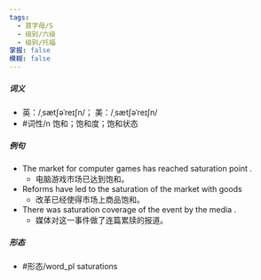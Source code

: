 ```yaml
---
tags:
  - 首字母/S
  - 级别/六级
  - 级别/托福
掌握: false
模糊: false
---
```

##### 词义
- 英：/ˌsætʃəˈreɪʃn/； 美：/ˌsætʃəˈreɪʃn/
- #词性/n  饱和；饱和度；饱和状态
##### 例句
- The market for computer games has reached saturation point .
	- 电脑游戏市场已达到饱和。
- Reforms have led to the saturation of the market with goods
	- 改革已经使得市场上商品饱和。
- There was saturation coverage of the event by the media .
	- 媒体对这一事件做了连篇累牍的报道。
##### 形态
- #形态/word_pl saturations

